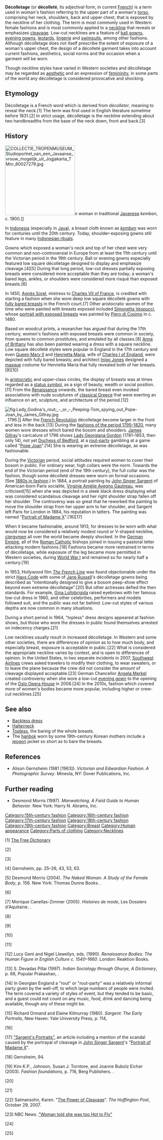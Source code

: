**Décolletage** (or **décolleté**, its adjectival form, in current
[French](French_language "wikilink")) is a term used in woman's fashion
referring to the upper part of a woman's [torso](torso "wikilink"),
comprising her neck, shoulders, back and upper chest, that is exposed by
the neckline of her clothing. The term is most commonly used in Western
female fashions and is most commonly applied to a
[neckline](neckline "wikilink") that reveals or emphasizes
[cleavage](Cleavage_(breasts) "wikilink"). Low-cut necklines are a
feature of [ball gowns](ball_gown "wikilink"), [evening
gowns](evening_gown "wikilink"), [leotards](leotard "wikilink"),
[lingerie](lingerie "wikilink") and [swimsuits](swimsuit "wikilink"),
among other fashions. Although décolletage does not itself prescribe the
extent of exposure of a woman's upper chest, the design of a décolleté
garment takes into account current fashions, aesthetics, social norms
and the occasion when a garment will be worn.

Though neckline styles have varied in Western societies and décolletage
may be regarded as [aesthetic](aesthetic "wikilink") and an expression
of [femininity](femininity "wikilink"), in some parts of the world any
décolletage is considered provocative and shocking.

## Etymology

Décolletage is a French word which is derived from *décolleter*, meaning
to reveal the neck.[1] The term was first used in English literature
sometime before 1831.[2] In strict usage, décolletage is the neckline
extending about two handbreadths from the base of the neck down, front
and back.[3]

## History

<img src="COLLECTIE_TROPENMUSEUM_Studioportret_van_een_Javaanse_vrouw_mogelijk_uit_Jogjakarta_TMnr_60027279.jpg" title="fig:COLLECTIE_TROPENMUSEUM_Studioportret_van_een_Javaanse_vrouw_mogelijk_uit_Jogjakarta_TMnr_60027279.jpg" width="230" alt="COLLECTIE_TROPENMUSEUM_Studioportret_van_een_Javaanse_vrouw_mogelijk_uit_Jogjakarta_TMnr_60027279.jpg" />n
woman in traditional [Javanese](Javanese_culture "wikilink") *kemben*,
c. 1900.\]\]

In [Indonesia](Indonesia "wikilink") (especially in
[Java](Javanese_people "wikilink")), a breast cloth known as
*[kemben](kemben "wikilink")* was worn for centuries until the 20th
century. Today, shoulder-exposing gowns still feature in many
[Indonesian rituals](culture_of_Indonesia "wikilink").

Gowns which exposed a woman's neck and top of her chest were very common
and non-controversial in Europe from at least the 11th century until the
Victorian period in the 19th century. Ball or evening gowns especially
featured low square décolletage designed to display and emphasize
cleavage.[4][5] During that long period, low-cut dresses partially
exposing breasts were considered more acceptable than they are today; a
woman's bared legs, ankles, or shoulders were considered more risqué
than exposed breasts.[6]

In 1450, [Agnès Sorel](Agnès_Sorel "wikilink"), mistress to [Charles VII
of France](Charles_VII_of_France "wikilink"), is credited with starting
a fashion when she wore deep low square décolleté gowns with [fully
bared breasts](toplessness "wikilink") in the French court.[7] Other
aristocratic women of the time who were painted with breasts exposed
included [Simonetta Vespucci](Simonetta_Vespucci "wikilink"), whose
[portrait with exposed
breasts](Portrait_of_Simonetta_Vespucci_(Piero_di_Cosimo) "wikilink")
was painted by [Piero di Cosimo](Piero_di_Cosimo "wikilink") in c. 1480.

Based on woodcut prints, a researcher has argued that during the 17th
century, women's fashions with exposed breasts were common in society,
from queens to common prostitutes, and emulated by all classes.[8] [Anne
of Brittany](Anne_of_Brittany "wikilink") has also been painted wearing
a dress with a square neckline. Low square décolleté styles were popular
in England in the 17th century and even [Queen Mary
II](Mary_II_of_England "wikilink") and [Henrietta
Maria](Henrietta_Maria_of_France "wikilink"), wife of [Charles I of
England](Charles_I_of_England "wikilink"), were depicted with fully
bared breasts; and architect [Inigo Jones](Inigo_Jones "wikilink")
designed a [masque](masque "wikilink") costume for Henrietta Maria that
fully revealed both of her breasts.[9][10]

In [aristocratic](aristocracy_(class) "wikilink") and upper-class
circles, the display of breasts was at times regarded as a [status
symbol](status_symbol "wikilink"), as a sign of beauty, wealth or social
position.[11] From the [Renaissance](Renaissance "wikilink") onwards,
the bared breast even invoked associations with nude sculptures of
[classical Greece](Ancient_Greece "wikilink") that were exerting an
influence on art, sculpture, and architecture of the period.[12]

![](Lady_Godina's_rout;_-_or_-_Peeping-Tom_spying_out_Pope-Joan_by_James_Gillray.jpg "fig:Lady_Godina's_rout;_-_or_-_Peeping-Tom_spying_out_Pope-Joan_by_James_Gillray.jpg"),
1796.\]\] After the [French Revolution](French_Revolution "wikilink")
décolletage become larger in the front and less in the back.[13] During
the [fashions of the period 1795–1820](1795–1820_in_fashion "wikilink"),
many women wore dresses which bared the bosom and shoulders. [James
Gillray](James_Gillray "wikilink")'s caricature of 1796 shows [Lady
Georgiana Gordon](Lady_Georgiana_Gordon "wikilink") (1781–1853, then
only 14), not yet [Duchess of Bedford](Duchess_of_Bedford "wikilink"),
at a [rout-party](rout-party "wikilink") gambling at a game called
"[Pope Joan](Pope_Joan_(card_game) "wikilink")".[14] She is wearing an
extreme décolletage, as was fashionable.

During the [Victorian](Victorian_morality "wikilink") period, social
attitudes required women to cover their bosom in public. For ordinary
wear, high collars were the norm. Towards the end of the Victorian
period (end of the 19th century), the full collar was the fashion,
though some décolleté dresses were worn on formal occasions. (See [1880s
in fashion](1880s_in_fashion "wikilink").) In 1884, a portrait painting
by [John Singer Sargent](John_Singer_Sargent "wikilink") of
American-born Paris socialite, [Virginie Amélie Avegno
Gautreau](Virginie_Amélie_Avegno_Gautreau "wikilink"), was
criticised[15] when she was depicted in a sleek black dress displaying
what was considered scandalous cleavage and her right shoulder strap
fallen off her shoulder. The controversy was so great that he reworked
the painting to move the shoulder strap from her upper arm to her
shoulder, and Sargent left Paris for London in 1884, his reputation in
tatters. The painting was named "[Portrait of Madame
X](Portrait_of_Madame_X "wikilink")".[16][17]

When it became fashionable, around 1913, for dresses to be worn with
what would now be considered a relatively modest round or V-shaped
neckline, [clergymen](clergymen "wikilink") all over the world became
deeply shocked. In the [German Empire](German_Empire "wikilink"), all of
the [Roman Catholic](Roman_Catholic "wikilink") bishops joined in
issuing a pastoral letter attacking modern fashions.[18] Fashions became
more restrained in terms of décolletage, while exposure of the leg
became more permitted in Western societies, during [World War
I](World_War_I "wikilink") and remained so for nearly half a
century.[19]

In 1953, Hollywood film *[The French Line](The_French_Line "wikilink")*
was found objectionable under the strict [Hays
Code](Hays_Code "wikilink") with some of [Jane
Russell](Jane_Russell "wikilink")'s décolletage gowns being described as
"intentionally designed to give a bosom peep-show effect beyond even
extreme décolletage".[20] But other actresses defied the then standards.
For example, [Gina Lollobrigida](Gina_Lollobrigida "wikilink") raised
eyebrows with her famous low-cut dress in 1960, and other celebrities,
performers and models followed suit, and the public was not far behind.
Low-cut styles of various depths are now common in many situations.

During a short period in 1964, "topless" dress designs appeared at
fashion shows, but those who wore the dresses in public found themselves
arrested on indecency charges.[21]

Low necklines usually result in increased décolletage. In Western and
some other societies, there are differences of opinion as to how much
body, and especially breast, exposure is acceptable in public.[22] What
is considered the appropriate neckline varies by context, and is open to
differences of opinion. In the United States, in two separate incidents
in 2007, [Southwest Airlines](Southwest_Airlines "wikilink") crews asked
travelers to modify their clothing, to wear sweaters, or to leave the
plane because the crew did not consider the amount of cleavage displayed
acceptable.[23] German Chancellor [Angela
Merkel](Angela_Merkel "wikilink") created controversy when she wore a
low-cut [evening gown](evening_gown "wikilink") to the opening of the
[Oslo Opera House](Oslo_Opera_House "wikilink") in 2008.[24] In the
2010s, fashion which covered more of women's bodies became more popular,
including higher or crew-cut necklines.[25]

## See also

-   [Backless dress](Backless_dress "wikilink")
-   [Halterneck](Halterneck "wikilink")
-   [Topless](Topless "wikilink"), the baring of the whole breasts.
-   The [hanbok](hanbok "wikilink") worn by some 19th-century Korean
    mothers include a [jeogori](jeogori "wikilink") jacket so short as
    to bare the breasts.

## References

-   Alison Gernsheim (1981 \[1963\]). *Victorian and Edwardian Fashion.
    A Photographic Survey*. Mineola, NY: Dover Publications, Inc.

## Further reading

-   Desmond Morris (1997). *Manwatching. A Field Guide to Human
    Behavior*. New York: Harry N. Abrams, Inc.

[Category:15th-century
fashion](Category:15th-century_fashion "wikilink")
[Category:16th-century
fashion](Category:16th-century_fashion "wikilink")
[Category:17th-century
fashion](Category:17th-century_fashion "wikilink")
[Category:18th-century
fashion](Category:18th-century_fashion "wikilink")
[Category:19th-century
fashion](Category:19th-century_fashion "wikilink")
[Category:Breast](Category:Breast "wikilink") [Category:Human
appearance](Category:Human_appearance "wikilink") [Category:Parts of
clothing](Category:Parts_of_clothing "wikilink")
[Category:Necklines](Category:Necklines "wikilink")

[1] [The Free
Dictionary](http://www.thefreedictionary.com/d%C3%A9collet%C3%A9)

[2]

[3]

[4] Gernsheim, pp. 25–26, 43, 53, 63.

[5] Desmond Morris (2004). *The Naked Woman. A Study of the Female
Body*, p. 156. New York: Thomas Dunne Books. .

[6]

[7] Monique Canellas-Zimmer (2005). *Histoires de mode*, Les Dossiers
d'Aquitaine. .

[8]

[9]

[10]

[11]

[12] Lucy Gent and Nigel Llewellyn, eds. (1990). *Renaissance Bodies:
The Human Figure in English Culture c. 1540–1660*. London: Reaktion
Books.

[13] S. Devadas Pillai (1997). *Indian Sociology through Ghurye, A
Dictionary*, p. 68, Popular Prakashan, .

[14] In Georgian England a "rout" or "rout-party" was a relatively
informal party given by the well-off, to which large numbers of people
were invited. The term covered a variety of styles of event, but they
tended to be basic, and a guest could not count on any music, food,
drink and dancing being available, though any of these might be.

[15] Richard Ormand and Elaine Kilmurray (1980). *Sargent: The Early
Portraits*, New Haven: Yale University Press, p. 114,

[16]

[17] ["Sargent's
Portraits"](http://www.humanitiesweb.org/human.php?s=g&p=a&a=i&ID=424),
an article including a mention of the scandal caused by the portrayal of
cleavage in [John Singer Sargent](John_Singer_Sargent "wikilink")'s
"[Portrait of Madame X](Portrait_of_Madame_X "wikilink")".

[18] Gernsheim, 94.

[19] Kim K.P., Johnson, Susan J. Torntore, and Joanne Bubolz Eicher
(2003). *Fashion foundations*, p. 716, Berg Publishers. .

[20]

[21]

[22] Salmansohn, Karen. "[The Power of
Cleavage](http://www.huffingtonpost.com/karen-salmansohn/the_power_of_cleavage_b_70260.html)".
*The Huffington Post*, October 29, 2007.

[23] NBC News. ["Woman told she was too Hot to
Fly"](https://web.archive.org/web/20131105050201/http://origin.11alive.com/news/local/story.aspx?provider=top&storyid=102968)

[24]

[25]